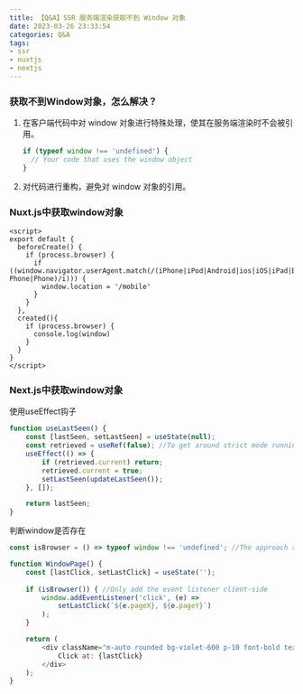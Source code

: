 ```yaml
---
title: 【Q&A】SSR 服务端渲染获取不到 Window 对象
date: 2023-03-26 23:33:54
categories: Q&A
tags:
- ssr
- nuxtjs
- nextjs
---
```


### 获取不到Window对象，怎么解决？

1. 在客户端代码中对 window 对象进行特殊处理，使其在服务端渲染时不会被引用。

   ```js
   if (typeof window !== 'undefined') {
     // Your code that uses the window object
   }
   ```

2. 对代码进行重构，避免对 window 对象的引用。

<!-- more -->

### Nuxt.js中获取window对象

```vue
<script>
export default {
  beforeCreate() {
    if (process.browser) {
      if ((window.navigator.userAgent.match(/(iPhone|iPod|Android|ios|iOS|iPad|Backerry|WebOS|Symbian|Windows Phone|Phone)/i))) {
        window.location = '/mobile'
      }
    }
  },
  created(){
    if (process.browser) { 
      console.log(window)
    }
  }
}
</script>
```



### Next.js中获取window对象

使用useEffect钩子

```js
function useLastSeen() {
    const [lastSeen, setLastSeen] = useState(null);
    const retrieved = useRef(false); //To get around strict mode running the hook twice
    useEffect(() => {
        if (retrieved.current) return;
        retrieved.current = true;
        setLastSeen(updateLastSeen());
    }, []);

    return lastSeen;
}
```

判断window是否存在

```javascript
const isBrowser = () => typeof window !== 'undefined'; //The approach recommended by Next.js

function WindowPage() {
    const [lastClick, setLastClick] = useState('');
    
    if (isBrowser()) { //Only add the event listener client-side
        window.addEventListener('click', (e) =>
            setLastClick(`${e.pageX}, ${e.pageY}`)
        );
    }

    return (
        <div className="m-auto rounded bg-violet-600 p-10 font-bold text-white shadow">
            Click at: {lastClick}
        </div>
    );
}
```



